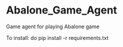 # Abalone_Game_Agent
Game agent for playing Abalone game

To install: do pip install -r requirements.txt
